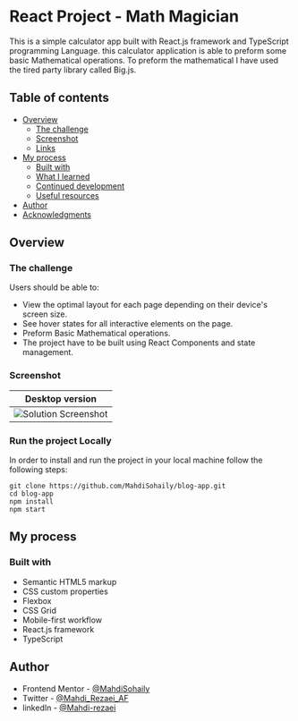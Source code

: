 # React Project - Math Magician

This is a simple calculator app built with React.js framework and TypeScript programming Language. this calculator application is able to preform some basic Mathematical operations. To preform the mathematical I have used the tired party library called Big.js.

## Table of contents

- [Overview](#overview)
  - [The challenge](#the-challenge)
  - [Screenshot](#screenshot)
  - [Links](#links)
- [My process](#my-process)
  - [Built with](#built-with)
  - [What I learned](#what-i-learned)
  - [Continued development](#continued-development)
  - [Useful resources](#useful-resources)
- [Author](#author)
- [Acknowledgments](#acknowledgments)

## Overview

### The challenge

Users should be able to:

- View the optimal layout for each page depending on their device's screen size.
- See hover states for all interactive elements on the page.
- Preform Basic Mathematical operations.
- The project have to be built using React Components and state management.

### Screenshot

| Desktop version                              |
| -------------------------------------------- |
| ![Solution Screenshot](./design/desktop.png) |

### Run the project Locally

In order to install and run the project in your local machine follow the
following steps:

```
git clone https://github.com/MahdiSohaily/blog-app.git
cd blog-app
npm install
npm start
```

## My process

### Built with

- Semantic HTML5 markup
- CSS custom properties
- Flexbox
- CSS Grid
- Mobile-first workflow
- React.js framework
- TypeScript

## Author

- Frontend Mentor - [@MahdiSohaily](https://www.frontendmentor.io/profile/MahdiSohaily)
- Twitter - [@Mahdi_Rezaei_AF](https://twitter.com/Mahdi_Rezaei_AF)
- linkedIn - [@Mahdi-rezaei](https://www.linkedin.com/in/mahdi-rezaei-74705713b)
